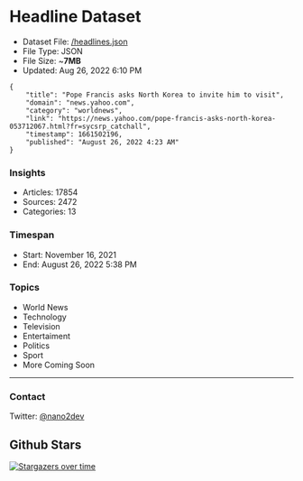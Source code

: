 # Headline Dataset

- Dataset File: [/headlines.json](https://raw.githubusercontent.com/fwd/news/master/headlines.json) 
- File Type: JSON
- File Size: ~**7MB**
- Updated: Aug 26, 2022 6:10 PM

```
{
    "title": "Pope Francis asks North Korea to invite him to visit",
    "domain": "news.yahoo.com",
    "category": "worldnews",
    "link": "https://news.yahoo.com/pope-francis-asks-north-korea-053712067.html?fr=sycsrp_catchall",
    "timestamp": 1661502196,
    "published": "August 26, 2022 4:23 AM"
}
```

### Insights

- Articles: 17854
- Sources: 2472
- Categories: 13

### Timespan

- Start: November 16, 2021
- End: August 26, 2022 5:38 PM

### Topics

- World News
- Technology
- Television
- Entertaiment
- Politics
- Sport
- More Coming Soon

---

### Contact 

Twitter: [@nano2dev](https://twitter.com/nano2dev)

## Github Stars

[![Stargazers over time](https://starchart.cc/fwd/news.svg)](https://starchart.cc/fwd/news)
	